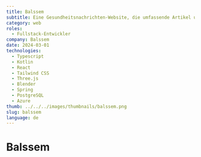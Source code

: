 ```yaml
---
title: Balssem
subtitle: Eine Gesundheitsnachrichten-Website, die umfassende Artikel und Berichte über modernste Entdeckungen und Fortschritte in verschiedenen medizinischen Bereichen bietet.
category: web
roles: 
  - Fullstack-Entwickler
company: Balssem
date: 2024-03-01
technologies: 
  - Typescript
  - Kotlin
  - React
  - Tailwind CSS
  - Three.js
  - Blender
  - Spring
  - PostgreSQL
  - Azure
thumb: ../../../images/thumbnails/balssem.png
slug: balssem
language: de
---
```


# Balssem